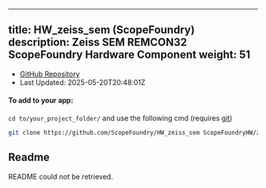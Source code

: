 
---
title: HW_zeiss_sem (ScopeFoundry)
description: Zeiss SEM REMCON32 ScopeFoundry Hardware Component
weight: 51
---
- [GitHub Repository](https://github.com/ScopeFoundry/HW_zeiss_sem)
- Last Updated: 2025-05-20T20:48:01Z


#### To add to your app:

`cd to/your_project_folder/` and use the following cmd (requires [git](/docs/100_development-environment/20_git/))

```bash
git clone https://github.com/ScopeFoundry/HW_zeiss_sem ScopeFoundryHW/zeiss_sem
```


## Readme
README could not be retrieved.
